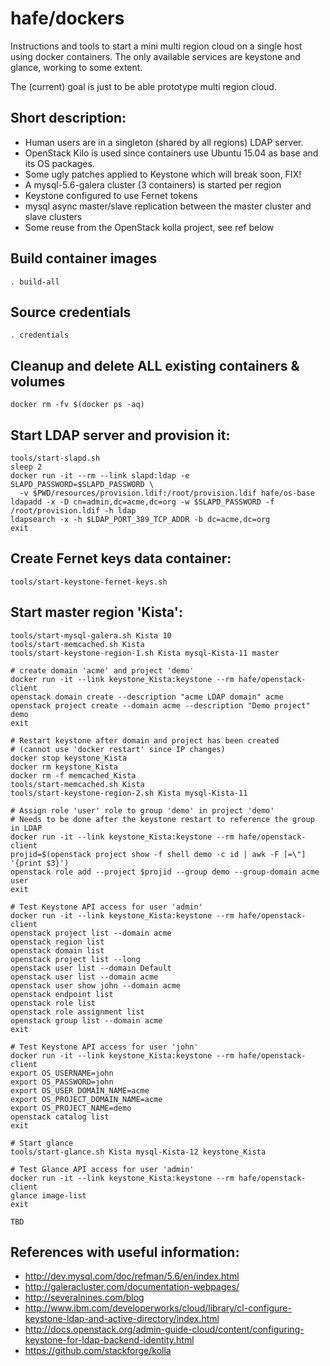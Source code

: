 # hafe/dockers

Instructions and tools to start a mini multi region cloud on a single host
using docker containers. The only available services are keystone and glance, 
working to some extent.

The (current) goal is just to be able prototype multi region cloud.

Short description:
------------------
* Human users are in a singleton (shared by all regions) LDAP server.
* OpenStack Kilo is used since containers use Ubuntu 15.04 as base and its OS packages.
* Some ugly patches applied to Keystone which will break soon, FIX!
* A mysql-5.6-galera cluster (3 containers) is started per region
* Keystone configured to use Fernet tokens
* mysql async master/slave replication between the master cluster and slave clusters
* Some reuse from the OpenStack kolla project, see ref below

Build container images
----------------------
    . build-all

Source credentials
------------------
    . credentials

Cleanup and delete ALL existing containers & volumes
--------------------------------------------------------------------
    docker rm -fv $(docker ps -aq)

Start LDAP server and provision it:
-----------------------------------
    tools/start-slapd.sh
    sleep 2
    docker run -it --rm --link slapd:ldap -e SLAPD_PASSWORD=$SLAPD_PASSWORD \
      -v $PWD/resources/provision.ldif:/root/provision.ldif hafe/os-base
    ldapadd -x -D cn=admin,dc=acme,dc=org -w $SLAPD_PASSWORD -f /root/provision.ldif -h ldap
    ldapsearch -x -h $LDAP_PORT_389_TCP_ADDR -b dc=acme,dc=org
    exit

Create Fernet keys data container:
-----------------------------------------
    tools/start-keystone-fernet-keys.sh

Start master region 'Kista':
----------------------------
    tools/start-mysql-galera.sh Kista 10
    tools/start-memcached.sh Kista
    tools/start-keystone-region-1.sh Kista mysql-Kista-11 master
    
    # create domain 'acme' and project 'demo'
    docker run -it --link keystone_Kista:keystone --rm hafe/openstack-client
    openstack domain create --description "acme LDAP domain" acme
    openstack project create --domain acme --description "Demo project" demo
    exit
    
    # Restart keystone after domain and project has been created
    # (cannot use 'docker restart' since IP changes)
    docker stop keystone_Kista
    docker rm keystone_Kista
    docker rm -f memcached_Kista
    tools/start-memcached.sh Kista
    tools/start-keystone-region-2.sh Kista mysql-Kista-11

    # Assign role 'user' role to group 'demo' in project 'demo'
    # Needs to be done after the keystone restart to reference the group in LDAP
    docker run -it --link keystone_Kista:keystone --rm hafe/openstack-client
    projid=$(openstack project show -f shell demo -c id | awk -F [=\"] '{print $3}')
    openstack role add --project $projid --group demo --group-domain acme user
    exit

    # Test Keystone API access for user 'admin'
    docker run -it --link keystone_Kista:keystone --rm hafe/openstack-client
    openstack project list --domain acme
    openstack region list
    openstack domain list
    openstack project list --long
    openstack user list --domain Default
    openstack user list --domain acme
    openstack user show john --domain acme
    openstack endpoint list
    openstack role list
    openstack role assignment list
    openstack group list --domain acme
    exit
    
    # Test Keystone API access for user 'john'
    docker run -it --link keystone_Kista:keystone --rm hafe/openstack-client
    export OS_USERNAME=john
    export OS_PASSWORD=john
    export OS_USER_DOMAIN_NAME=acme
    export OS_PROJECT_DOMAIN_NAME=acme
    export OS_PROJECT_NAME=demo
    openstack catalog list
    exit
    
    # Start glance
    tools/start-glance.sh Kista mysql-Kista-12 keystone_Kista

    # Test Glance API access for user 'admin'
    docker run -it --link keystone_Kista:keystone --rm hafe/openstack-client
    glance image-list
    exit

    TBD

References with useful information:
---------------------------------
* http://dev.mysql.com/doc/refman/5.6/en/index.html
* http://galeracluster.com/documentation-webpages/
* http://severalnines.com/blog
* http://www.ibm.com/developerworks/cloud/library/cl-configure-keystone-ldap-and-active-directory/index.html
* http://docs.openstack.org/admin-guide-cloud/content/configuring-keystone-for-ldap-backend-identity.html
* https://github.com/stackforge/kolla

